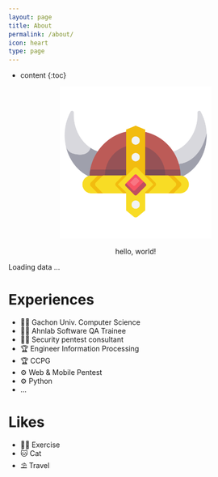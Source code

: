 ```yaml
---
layout: page
title: About
permalink: /about/
icon: heart
type: page
---
```


* content
{:toc}







<div class="about">
  <div class="about-profile">
    <div class="about-profile-image" style="text-align: center;">
      <img src="https://raw.githubusercontent.com/kkogggokk/kkogggokk.github.io/master/_assets/img/_SIG_kkogggokk.png" alt="kkogggokk" width='300' height='300'>
    </div>
    <div class="about-profile-content" style="text-align: center;">
    <p>    hello, world!     </p>
    </div>
  </div>
</div>

<!-- <div class="about-profile-content-contacts">
  <li>
      <span>Seoul, Republic of Korea</span>
  </li>
  <li>
      <a href="mailto:{{site.email}}" title="email">
      <i class="fa fa-envelope-o" aria-hidden="true"></i>E-mail</a>
  </li>
  <li>
      <a href="https://github.com/{{site.github_username}}" title="GitHub"><i class="fa fa-github" aria-hidden="true"></i>GitHub</a>
  </li>
  <li>
    <a href="https://www.linkedin.com/in/{{site.linkedIn_username}}" title="LinkedIn"><i class="fa fa-linkedin" aria-hidden="true"></i>LinkedIn</a>
  </li>
  <li>
      <a href="https://twitter.com/{{site.twitter_username}}" title="Twitter"><i class="fa fa-twitter" aria-hidden="true"></i>Twitter</a>
  </li>
</div> -->

<div class="about-github-calendar">
  <script src="https://unpkg.com/github-calendar@latest/dist/github-calendar.min.js"></script>
  <link rel="stylesheet" href="https://unpkg.com/github-calendar@latest/dist/github-calendar-responsive.css"/>
  <div>
      <!-- Prepare a container for your calendar. -->
      <!-- <div style="text-align: center;"><strong>나의 GitHub Contribution 그래프</strong></div> -->
      <div class="calendar">
          <!-- Loading stuff -->
          Loading data ...
      </div>
  </div>
  <script>
      GitHubCalendar(".calendar", "kkogggokk", { responsive: true, tooltips: false, global_stats: false}).then(function() {
          // delete the space underneath the module bar which is caused by minheight 
          document.getElementsByClassName('calendar')[0].style.minHeight = "100px";
          // hide more and less legen below the contribution graph
          document.getElementsByClassName('contrib-legend')[0].style.display = "none";
      });
  </script>
</div>

# Experiences 
<div class="about-content-left">
  <ul>
    <li>🧑‍🎓 Gachon Univ. Computer Science</li>
    <li>🧑‍💻 Ahnlab Software QA Trainee</li>
    <li>🧑‍💻 Security pentest consultant</li>
    <li>🏆 Engineer Information Processing</li>
    <li>🏆 CCPG</li>
    <li>⚙️ Web & Mobile Pentest</li>
    <li>⚙️ Python</li>
    <li>...</li>
  </ul>
</div>

# Likes 
<div class="about-content-right">
    <!-- <h2><i class="far fa-thumbs-up fa-fw"></i> Likes</h2> -->
    <ul>
    <li>🏋️‍♀️ Exercise</li>
    <li>🐱 Cat</li>
    <li>⛱ Travel</li>
    </ul>
</div>